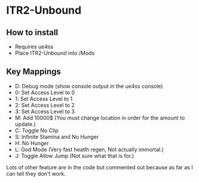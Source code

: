 # ITR2-Unbound

## How to install

- Requires ue4ss
- Place ITR2-Unbound into /Mods

## Key Mappings

- D: Debug mode (show console output in the ue4ss console)
- 0: Set Access Level to 0
- 1: Set Access Level to 1
- 2: Set Access Level to 2
- 3: Set Access Level to 3
- M: Add 10000$ (You must change location in order for the amount to update.)
- C: Toggle No Clip
- S: Infinite Stamina and No Hunger
- H: No Hunger
- L: God Mode (Very fast heatlh regen, Not actually immortal.)
- J: Toggle Allow Jump (Not sure what that is for.)

Lots of other feature are in the code but commented out because as far as I can tell they don't work.